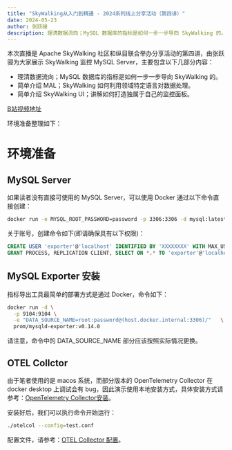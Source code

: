 ```yaml
---
title: "SkyWalking从入门到精通 - 2024系列线上分享活动（第四讲）"
date: 2024-05-23
author: 张跃骎
description: 理清数据流向；MySQL 数据库的指标是如何一步一步导向 SkyWalking 的。简单介绍 MAL；SkyWalking 如何利用领域特定语言对数据处理。简单介绍 SkyWalking UI；讲解如何打造独属于自己的监控面板。
---
```


本次直播是 Apache SkyWalking 社区和纵目联合举办分享活动的第四讲，由张跃骎为大家展示 SkyWalking 监控 MySQL Server，主要包含以下几部分内容：

- 理清数据流向；MySQL 数据库的指标是如何一步一步导向 SkyWalking 的。
- 简单介绍 MAL；SkyWalking 如何利用领域特定语言对数据处理。
- 简单介绍 SkyWalking UI；讲解如何打造独属于自己的监控面板。

[B站视频地址](https://www.bilibili.com/video/BV177421Z7xn)

环境准备整理如下：

# 环境准备
## MySQL Server
如果读者没有直接可使用的 MySQL Server，可以使用 Docker 通过以下命令直接创建：
``` bash
docker run -e MYSQL_ROOT_PASSWORD=password -p 3306:3306 -d mysql:latest
```
关于账号，创建命令如下(即请确保具有以下权限)：
``` SQL
CREATE USER 'exporter'@'localhost' IDENTIFIED BY 'XXXXXXXX' WITH MAX_USER_CONNECTIONS 3;
GRANT PROCESS, REPLICATION CLIENT, SELECT ON *.* TO 'exporter'@'localhost';
```
## MySQL Exporter 安装
指标导出工具最简单的部署方式是通过 Docker，命令如下：
``` bash
docker run -d \
  -p 9104:9104 \
  -e "DATA_SOURCE_NAME=root:password@(host.docker.internal:3306)/"   \
  prom/mysqld-exporter:v0.14.0
```
请注意，命令中的 DATA_SOURCE_NAME 部分应该按照实际情况更换。

## OTEL Collctor
由于笔者使用的是 macos 系统，而部分版本的 OpenTelemetry Collector 在 docker desktop 上调试会有 bug，因此演示使用本地安装方式，具体安装方式请参考：[OpenTelemetry Collector安装](https://opentelemetry.io/docs/collector/installation/)。

安装好后，我们可以执行命令开始运行：
``` bash
./otelcol --config=test.conf
```

配置文件，请参考：[OTEL Collector 配置](https://github.com/apache/skywalking/blob/master/test/e2e-v2/cases/mysql/prometheus-mysql-exporter/otel-collector-config.yaml)。

